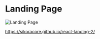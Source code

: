 # Landing Page
![Landing Page](https://i.ibb.co/VNZJ9wm/111.png)

https://sikoracore.github.io/react-landing-2/
